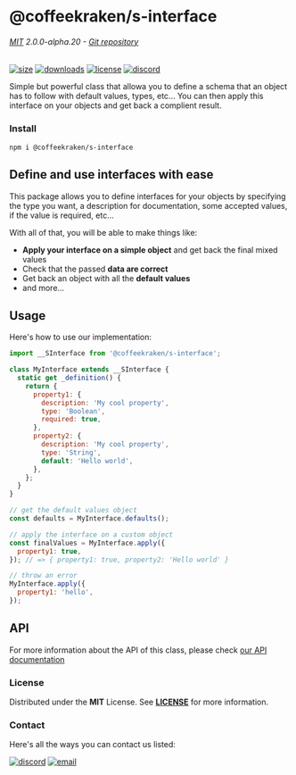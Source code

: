 <!-- This file has been generated using
     the "@coffeekraken/s-markdown-builder" package.
     !!! Do not edit it directly... -->


<!-- header -->
# @coffeekraken/s-interface

###### [MIT](./license) 2.0.0-alpha.20 - [Git repository]()

<!-- shields -->
[![size](https://shields.io/bundlephobia/min/@coffeekraken/s-interface?style=for-the-badge)](https://www.npmjs.com/package/@coffeekraken/s-interface)
[![downloads](https://shields.io/npm/dm/@coffeekraken/s-interface?style=for-the-badge)](https://www.npmjs.com/package/@coffeekraken/s-interface)
[![license](https://shields.io/npm/l/@coffeekraken/s-interface?style=for-the-badge)](./LICENSE)
[![discord](https://img.shields.io/discord/940362961682333767?color=5100FF&amp;label=Join%20us%20on%20Discord&amp;style=for-the-badge)](https://discord.gg/HzycksDJ)

<!-- description -->
Simple but powerful class that allowa you to define a schema that an object has to follow with default values, types, etc... You can then apply this interface on your objects and get back a complient result.

<!-- install -->
### Install

```shell
npm i @coffeekraken/s-interface

```

<!-- body -->

<!--
/**
* @name            README
* @namespace       doc
* @type            Markdown
* @platform        md
* @status          stable
* @menu            Documentation           /doc/readme
*
* @since           2.0.0
* @author    Olivier Bossel <olivier.bossel@gmail.com> (https://coffeekraken.io)
*/
-->

## Define and use interfaces with ease

This package allows you to define interfaces for your objects by specifying the type you want, a description for documentation, some accepted values, if the value is required, etc...

With all of that, you will be able to make things like:

-   **Apply your interface on a simple object** and get back the final mixed values
-   Check that the passed **data are correct**
-   Get back an object with all the **default values**
-   and more...

## Usage

Here's how to use our implementation:

```js
import __SInterface from '@coffeekraken/s-interface';

class MyInterface extends __SInterface {
  static get _definition() {
    return {
      property1: {
        description: 'My cool property',
        type: 'Boolean',
        required: true,
      },
      property2: {
        description: 'My cool property',
        type: 'String',
        default: 'Hello world',
      },
    };
  }
}

// get the default values object
const defaults = MyInterface.defaults();

// apply the interface on a custom object
const finalValues = MyInterface.apply({
  property1: true,
}); // => { property1: true, property2: 'Hello world' }

// throw an error
MyInterface.apply({
  property1: 'hello',
});

```

## API

For more information about the API of this class, please check [our API documentation](/api/@coffeekraken.s-interface.shared.SInterface)


<!-- license -->
### License

Distributed under the **MIT** License. See **[LICENSE](./license)** for more information.

<!-- contact -->
### Contact

Here's all the ways you can contact us listed:

[![discord](https://img.shields.io/badge/Join%20us%20on%20discord-Join-blueviolet?style=[config.shieldsio.style]&amp;logo=discord)](https://discord.gg/HzycksDJ)
[![email](https://img.shields.io/badge/Email%20us-Go-green?style=[config.shieldsio.style]&amp;logo=Mail.Ru)](mailto:olivier.bossel@gmail.com)
